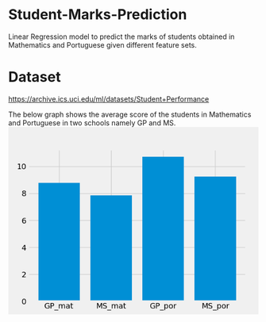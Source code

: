# Student-Marks-Prediction
Linear Regression model to predict the marks of students obtained in Mathematics and Portuguese given different feature sets.
# Dataset
https://archive.ics.uci.edu/ml/datasets/Student+Performance 

The below graph shows the average score of the students in Mathematics and Portuguese in two schools namely GP and MS.
![](Graphs/Figure_1.png)
